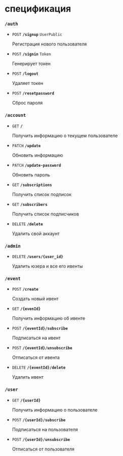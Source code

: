 # спецификация

### `/auth`

- `POST` **`/signup`** `UserPublic`

  Регистрация нового пользователя

- `POST` **`/signin`** `Token`

  Генерирует токен

- `POST` **`/logout`**

  Удаляет токен

- `POST` **`/resetpassword`**

  Сброс пароля

### `/account`

- `GET` **`/`**

  Получить информацию о текущем пользователе

- `PATCH` **`/update`**

  Обновить информацию

- `PATCH` **`/update-password`**

  Обновить пароль

- `GET` **`/subscriptions`**

  Получить список подписок

- `GET` **`/subscribers`**

  Получить список подписчиков

- `DELETE` **`/delete`**

  Удалить свой аккаунт

### `/admin`

- `DELETE` **`/users/{user_id}`**

  Удалить юзера и все его ивенты

### `/event`

- `POST` **`/create`**

  Создать новый ивент

- `GET` **`/{evenId}`**

  Получить информацию об ивенте

- `POST` **`/{eventId}/subscribe`**

  Подписаться на ивент

- `POST` **`/{eventId}/unsubscribe`**

  Отписаться от ивента

- `DELETE` **`/{eventId}/delete`**

  Удалить ивент

### `/user`

- `GET` **`/{userId}`**

  Получить информацию о пользователе

- `POST` **`/{userId}/subscribe`**

  Подписаться на пользователя

- `POST` **`/{userId}/unsubscribe`**

  Отписаться от пользователя
